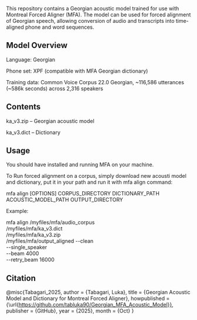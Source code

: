 This repository contains a Georgian acoustic model trained for use with Montreal Forced Aligner (MFA).
The model can be used for forced alignment of Georgian speech, allowing conversion of audio and transcripts into time-aligned phone and word sequences.


 Model Overview
----------------------
Language: Georgian

Phone set: XPF (compatible with MFA Georgian dictionary)

Training data: Common Voice Corpus 22.0 Georgian, ~116,586 utterances (~586k seconds) across 2,316 speakers 

Contents
----------------------
ka_v3.zip – Georgian acoustic model

ka_v3.dict – Dictionary

Usage
----------------------
You should have installed and running MFA on your machine.

To Run forced alignment on a corpus, simply download new acousti model and dictionary, put it in your path and run it with mfa align command:

mfa align [OPTIONS] CORPUS_DIRECTORY DICTIONARY_PATH ACOUSTIC_MODEL_PATH
          OUTPUT_DIRECTORY

Example:

mfa align /myfiles/mfa/audio_corpus \
          /myfiles/mfa/ka_v3.dict \
          /myfiles/mfa/ka_v3.zip \
          /myfiles/mfa/output_aligned
          --clean \
          --single_speaker \
          --beam 4000 \
          --retry_beam 16000

          
Citation
----------------------

@misc{Tabagari_2025,
    author       = {Tabagari, Luka},
    title        = {Georgian Acoustic Model and Dictionary for Montreal Forced Aligner},
    howpublished = {\url{https://github.com/tabluka90/Georgian_MFA_Acoustic_Model}},
    publisher    = {GitHub},
    year         = {2025},
    month        = {Oct}
}

